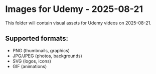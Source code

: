 # Images for Udemy - 2025-08-21

This folder will contain visual assets for Udemy videos on 2025-08-21.

## Supported formats:
- PNG (thumbnails, graphics)
- JPG/JPEG (photos, backgrounds)
- SVG (logos, icons)
- GIF (animations)
